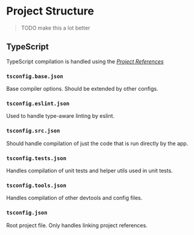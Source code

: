 # Project Structure

> TODO make this a lot better

## TypeScript

TypeScript compilation is handled using the [_Project References_](https://www.typescriptlang.org/docs/handbook/project-references.html)

### `tsconfig.base.json`

Base compiler options. Should be extended by other configs.

### `tsconfig.eslint.json`

Used to handle type-aware linting by eslint.

### `tsconfig.src.json`

Should handle compilation of just the code that is run directly by the app.

### `tsconfig.tests.json`

Handles compilation of unit tests and helper utils used in unit tests.

### `tsconfig.tools.json`

Handles compilation of other devtools and config files.

### `tsconfig.json`

Root project file. Only handles linking project references.

